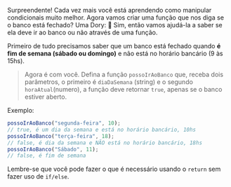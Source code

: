 Surpreendente! Cada vez mais você está aprendendo como manipular condicionais muito melhor. Agora vamos criar uma função que nos diga se o banco está fechado? Uma Dory: :tropical_fish: Sim, então vamos ajudá-la a saber se ela deve ir ao banco ou não através de uma função.

Primeiro de tudo precisamos saber que um banco está fechado quando **é fim de semana (sábado ou domingo)** e não está no horário bancário (9 às 15hs).

> Agora é com você. Defina a função `possoIrAoBanco` que, receba dois parâmetros, o primeiro é  `diaDaSemana` (string)  e o segundo `horaAtual`(numero), a função deve retornar `true`, apenas se o banco estiver aberto.

Exemplo:

```javascript
possoIrAoBanco("segunda-feira", 10);
// true, é um dia da semana e está no horário bancário, 10hs
possoIrAoBanco("terça-feira", 18);
// false, é dia da semana e NÃO está no horário bancário, 18hs
possoIrAoBanco("Sábado", 11);
// false, é fim de semana
```

Lembre-se que você pode fazer o que é necessário usando o `return` sem fazer uso de `if/else`.
